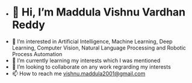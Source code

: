 - # 👋                 Hi, I’m Maddula Vishnu Vardhan Reddy
- 👀 I’m interested in Artificial Intelligence, Machine Learning, Deep Learning, Computer Vision, Natural Language Processing and Robotic Process Automation
- 🌱 I’m currently learning my interests which I was mentioned 
- 💞️ I’m looking to collaborate on any work regrarding my interests
- 📫 How to reach me vishnu.maddula2001@gmail.com


<!---
mvvr/mvvr is a ✨ special ✨ repository because its `README.md` (this file) appears on your GitHub profile.
You can click the Preview link to take a look at your changes.
--->
